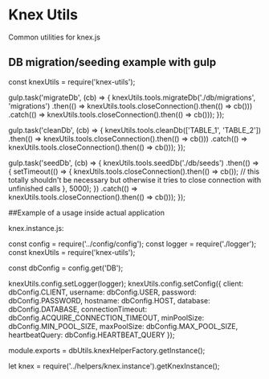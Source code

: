 # Knex Utils

Common utilities for knex.js

## DB migration/seeding example with gulp

const knexUtils = require('knex-utils');

gulp.task('migrateDb', (cb) => {
  knexUtils.tools.migrateDb('./db/migrations', 'migrations')
    .then(() => knexUtils.tools.closeConnection().then(() => cb()))
    .catch(() => knexUtils.tools.closeConnection().then(() => cb()));
});

gulp.task('cleanDb', (cb) => {
  knexUtils.tools.cleanDb(['TABLE_1', 'TABLE_2'])
    .then(() => knexUtils.tools.closeConnection().then(() => cb()))
    .catch(() => knexUtils.tools.closeConnection().then(() => cb()));
});

gulp.task('seedDb', (cb) => {
  knexUtils.tools.seedDb('./db/seeds')
    .then(() => {
      setTimeout(() => {
        knexUtils.tools.closeConnection().then(() => cb());
        // this totally shouldn't be necessary but otherwise it tries to close connection with unfinished calls
      }, 5000);
    })
    .catch(() => knexUtils.tools.closeConnection().then(() => cb()));
});

##Example of a usage inside actual application

knex.instance.js:

const config = require('../config/config');
const logger = require('./logger');
const knexUtils = require('knex-utils');

const dbConfig = config.get('DB');

knexUtils.config.setLogger(logger);
knexUtils.config.setConfig({
  client: dbConfig.CLIENT,
  username: dbConfig.USER,
  password: dbConfig.PASSWORD,
  hostname: dbConfig.HOST,
  database: dbConfig.DATABASE,
  connectionTimeout: dbConfig.ACQUIRE_CONNECTION_TIMEOUT,
  minPoolSize: dbConfig.MIN_POOL_SIZE,
  maxPoolSize: dbConfig.MAX_POOL_SIZE,
  heartbeatQuery: dbConfig.HEARTBEAT_QUERY
});

module.exports = dbUtils.knexHelperFactory.getInstance();



let knex = require('../helpers/knex.instance').getKnexInstance();

